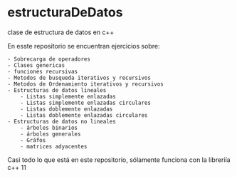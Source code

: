# estructuraDeDatos
clase de estructura de datos en c++ 

En esste repositorio se encuentran ejercicios sobre:
   
    - Sobrecarga de operadores
    - Clases genericas
    - funciones recursivas
    - Metodos de busqueda iterativos y recursivos
    - Metodos de Ordenamiento iterativos y recursivos
    - Estructuras de datos lineales 
        - Listas simplemente enlazadas
        - Listas simplemente enlazadas circulares
        - Listas doblemente enlazadas
        - Listas doblemente enlazadas circulares
    - Estructuras de datos no lineales
        - árboles binarios
        - árboles generales
        - Gráfos
        - matrices adyacentes 
    
    
    
    
Casi todo lo que está en este repositorio, sólamente funciona con la libreriía 
c++ 11